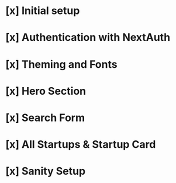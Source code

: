 # [x] Initial setup

# [x] Authentication with NextAuth

# [x] Theming and Fonts

# [x] Hero Section

# [x] Search Form

# [x] All Startups & Startup Card

# [x] Sanity Setup
